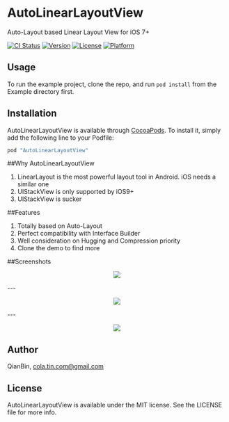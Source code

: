 # AutoLinearLayoutView
Auto-Layout based Linear Layout View for iOS 7+

[![CI Status](http://img.shields.io/travis/qianbin/AutoLinearLayoutView.svg?style=flat)](https://travis-ci.org/qianbin/AutoLinearLayoutView)
[![Version](https://img.shields.io/cocoapods/v/AutoLinearLayoutView.svg?style=flat)](http://cocoapods.org/pods/AutoLinearLayoutView)
[![License](https://img.shields.io/cocoapods/l/AutoLinearLayoutView.svg?style=flat)](http://cocoapods.org/pods/AutoLinearLayoutView)
[![Platform](https://img.shields.io/cocoapods/p/AutoLinearLayoutView.svg?style=flat)](http://cocoapods.org/pods/AutoLinearLayoutView)

## Usage

To run the example project, clone the repo, and run `pod install` from the Example directory first.

## Installation

AutoLinearLayoutView is available through [CocoaPods](http://cocoapods.org). To install
it, simply add the following line to your Podfile:

```ruby
pod "AutoLinearLayoutView"
```

##Why AutoLinearLayoutView

1. LinearLayout is the most powerful layout tool in Android. iOS needs a similar one
2. UIStackView is only supported by iOS9+
3. UIStackView is sucker

##Features

1. Totally based on Auto-Layout
2. Perfect compatibility with Interface Builder 
3. Well consideration on Hugging and Compression priority
4. Clone the demo to find more

##Screenshots

<p align="center">
  <img src="https://raw.githubusercontent.com/qianbin/AutoLinearLayoutView/master/screenshot4.gif"/>
</p>
---
<p align="center">
  <img src="https://raw.githubusercontent.com/qianbin/AutoLinearLayoutView/master/screenshot2.png"/>
</p>
---
<p align="center">
  <img src="https://raw.githubusercontent.com/qianbin/AutoLinearLayoutView/master/screenshot3.png"/>
</p>

## Author

QianBin, cola.tin.com@gmail.com

## License

AutoLinearLayoutView is available under the MIT license. See the LICENSE file for more info.
